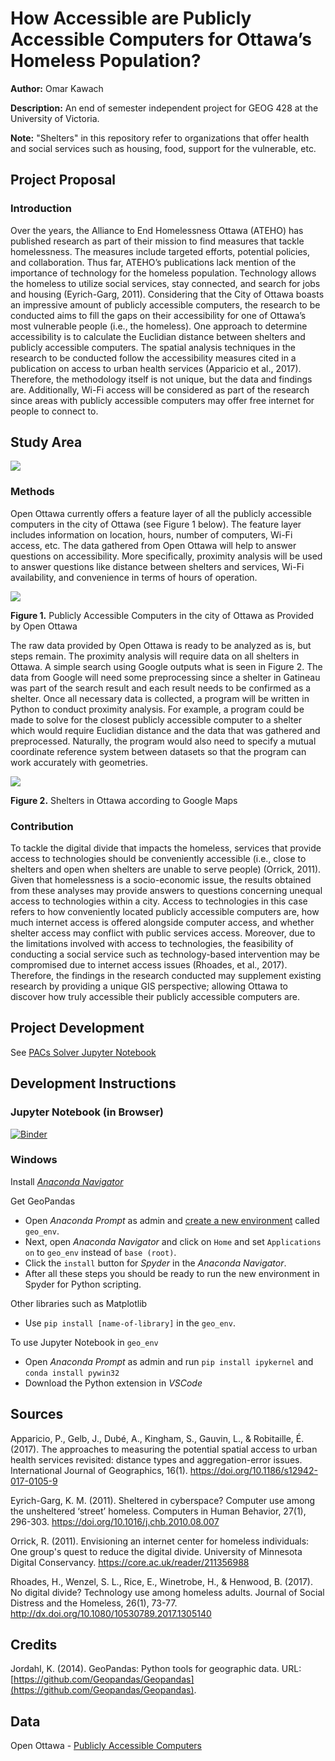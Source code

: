 # How Accessible are Publicly Accessible Computers for Ottawa’s Homeless Population?

**Author:** Omar Kawach

**Description:** An end of semester independent project for GEOG 428 at the University of Victoria. 

**Note:** "Shelters" in this repository refer to organizations that offer health and social services such as housing, food, support for the vulnerable, etc. 

## Project Proposal

### Introduction

Over the years, the Alliance to End Homelessness Ottawa (ATEHO) has published research as part of their mission to find measures that tackle homelessness. The measures include targeted efforts, potential policies, and collaboration. Thus far, ATEHO’s publications lack mention of the importance of technology for the homeless population. Technology allows the homeless to utilize social services, stay connected, and search for jobs and housing (Eyrich-Garg, 2011). Considering that the City of Ottawa boasts an impressive amount of publicly accessible computers, the research to be conducted aims to fill the gaps on their accessibility for one of Ottawa’s most vulnerable people (i.e., the homeless). One approach to determine accessibility is to calculate the Euclidian distance between shelters and publicly accessible computers. The spatial analysis techniques in the research to be conducted follow the accessibility measures cited in a publication on access to urban health services (Apparicio et al., 2017). Therefore, the methodology itself is not unique, but the data and findings are. Additionally, Wi-Fi access will be considered as part of the research since areas with publicly accessible computers may offer free internet for people to connect to.

## Study Area

![](img/ottawa_boundary.jpg)

### Methods

Open Ottawa currently offers a feature layer of all the publicly accessible computers in the city of Ottawa (see Figure 1 below). The feature layer includes information on location, hours, number of computers, Wi-Fi access, etc. The data gathered from Open Ottawa will help to answer questions on accessibility. More specifically, proximity analysis will be used to answer questions like distance between shelters and services, Wi-Fi availability, and convenience in terms of hours of operation. 

![](img/ottawa_pac.jpg)

**Figure 1.** Publicly Accessible Computers in the city of Ottawa as Provided by Open Ottawa

The raw data provided by Open Ottawa is ready to be analyzed as is, but steps remain. The proximity analysis will require data on all shelters in Ottawa. A simple search using Google outputs what is seen in Figure 2. The data from Google will need some preprocessing since a shelter in Gatineau was part of the search result and each result needs to be confirmed as a shelter. Once all necessary data is collected, a program will be written in Python to conduct proximity analysis. For example, a program could be made to solve for the closest publicly accessible computer to a shelter which would require Euclidian distance and the data that was gathered and preprocessed. Naturally, the program would also need to specify a mutual coordinate reference system between datasets so that the program can work accurately with geometries. 

![](img/gmap.png)
 
**Figure 2.** Shelters in Ottawa according to Google Maps

### Contribution

To tackle the digital divide that impacts the homeless, services that provide access to technologies should be conveniently accessible (i.e., close to shelters and open when shelters are unable to serve people) (Orrick, 2011). Given that homelessness is a socio-economic issue, the results obtained from these analyses may provide answers to questions concerning unequal access to technologies within a city. Access to technologies in this case refers to how conveniently located publicly accessible computers are, how much internet access is offered alongside computer access, and whether shelter access may conflict with public services access. Moreover, due to the limitations involved with access to technologies, the feasibility of conducting a social service such as technology-based intervention may be compromised due to internet access issues (Rhoades, et al., 2017). Therefore, the findings in the research conducted may supplement existing research by providing a unique GIS perspective; allowing Ottawa to discover how truly accessible their publicly accessible computers are. 

## Project Development

See [PACs Solver Jupyter Notebook](https://github.com/omarkawach/computer-access-for-homeless-in-ottawa/blob/main/notebooks/pacs_solver.ipynb)

## Development Instructions 

### Jupyter Notebook (in Browser)

[![Binder](https://mybinder.org/badge_logo.svg)](https://mybinder.org/v2/gh/omarkawach/computer-access-for-homeless-in-ottawa.git/HEAD)

### Windows

Install [*Anaconda Navigator*](https://www.anaconda.com/)

Get GeoPandas

- Open *Anaconda Prompt* as admin and [create a new environment](https://geopandas.readthedocs.io/en/latest/getting_started/install.html#creating-a-new-environment) called ```geo_env```.
- Next, open *Anaconda Navigator* and click on ```Home``` and set ```Applications on``` to ```geo_env``` instead of ```base (root)```. 
- Click the ```install``` button for *Spyder* in the *Anaconda Navigator*. 
- After all these steps you should be ready to run the new environment in Spyder for Python scripting. 

Other libraries such as Matplotlib
- Use ```pip install [name-of-library]``` in the ```geo_env```.

To use Jupyter Notebook in ```geo_env```
- Open *Anaconda Prompt* as admin and run ```pip install ipykernel``` and ```conda install pywin32```
- Download the Python extension in *VSCode*

## Sources

Apparicio, P., Gelb, J., Dubé, A., Kingham, S., Gauvin, L., & Robitaille, É. (2017). The approaches to measuring the potential spatial access to urban health services revisited: distance types and aggregation-error issues. International Journal of Geographics, 16(1). https://doi.org/10.1186/s12942-017-0105-9 

Eyrich-Garg, K. M. (2011). Sheltered in cyberspace? Computer use among the unsheltered ‘street’ homeless. Computers in Human Behavior, 27(1), 296-303. https://doi.org/10.1016/j.chb.2010.08.007 

Orrick, R. (2011). Envisioning an internet center for homeless individuals: One group's quest to reduce the digital divide. University of Minnesota Digital Conservancy. https://core.ac.uk/reader/211356988 

Rhoades, H., Wenzel, S. L., Rice, E., Winetrobe, H., & Henwood, B. (2017). No digital divide? Technology use among homeless adults. Journal of Social Distress and the Homeless, 26(1), 73-77. http://dx.doi.org/10.1080/10530789.2017.1305140 

## Credits

Jordahl, K. (2014). GeoPandas: Python tools for geographic data. URL: [https://github.com/Geopandas/Geopandas](https://github.com/Geopandas/Geopandas).

## Data

Open Ottawa - [Publicly Accessible Computers](https://open.ottawa.ca/datasets/publicly-accessible-computers/data?geometry=-77.710%2C45.058%2C-73.538%2C45.733)